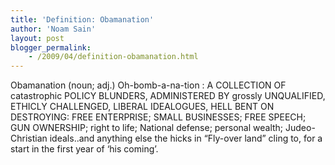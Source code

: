 ```yaml
---
title: 'Definition: Obamanation'
author: 'Noam Sain'
layout: post
blogger_permalink:
    - /2009/04/definition-obamanation.html
---
```


Obamanation (noun; adj.) Oh-bomb-a-na-tion : A COLLECTION OF catastrophic POLICY BLUNDERS, ADMINISTERED BY grossly UNQUALIFIED, ETHICLY CHALLENGED, LIBERAL IDEALOGUES, HELL BENT ON DESTROYING: FREE ENTERPRISE; SMALL BUSINESSES; FREE SPEECH; GUN OWNERSHIP; right to life; National defense; personal wealth; Judeo-Christian ideals..and anything else the hicks in “Fly-over land” cling to, for a start in the first year of ‘his coming’.